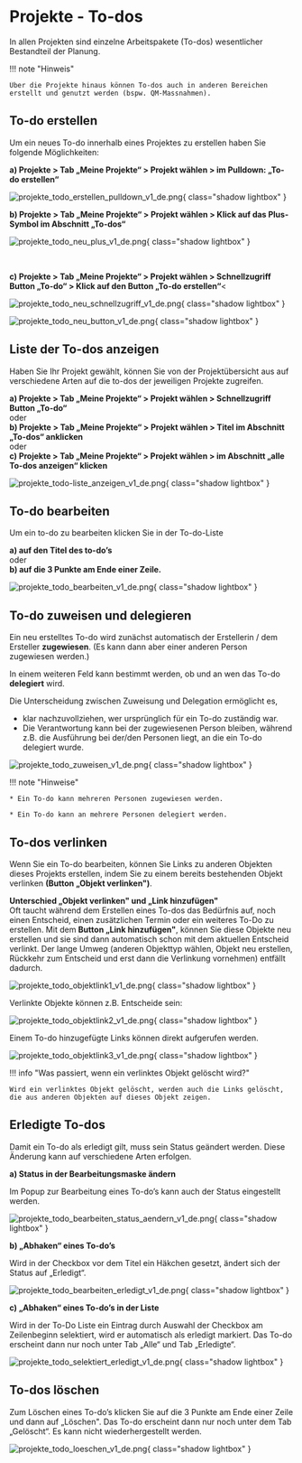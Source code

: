 # Projekte - To-dos

In allen Projekten sind einzelne Arbeitspakete (To-dos) wesentlicher Bestandteil der Planung.

!!! note "Hinweis"

    Über die Projekte hinaus können To-dos auch in anderen Bereichen erstellt und genutzt werden (bspw. QM-Massnahmen).

## To-do erstellen

Um ein neues To-do innerhalb eines Projektes zu erstellen haben Sie folgende Möglichkeiten:

**a) Projekte > Tab „Meine Projekte“ > Projekt wählen > im Pulldown: „To-do erstellen“**

![projekte_todo_erstellen_pulldown_v1_de.png](assets/projekte_todo_erstellen_pulldown_v1_de.png){ class="shadow lightbox" }

**b) Projekte > Tab „Meine Projekte“ > Projekt wählen > Klick auf das Plus-Symbol im Abschnitt „To-dos“**

![projekte_todo_neu_plus_v1_de.png](assets/projekte_todo_neu_plus_v1_de.png){ class="shadow lightbox" }

<br>

**c) Projekte > Tab „Meine Projekte“ > Projekt wählen > Schnellzugriff Button „To-do“ > Klick auf den Button „To-do erstellen“**<

![projekte_todo_neu_schnellzugriff_v1_de.png](assets/projekte_todo_neu_schnellzugriff_v1_de.png){ class="shadow lightbox" }

![projekte_todo_neu_button_v1_de.png](assets/projekte_todo_neu_button_v1_de.png){ class="shadow lightbox" }

## Liste der To-dos anzeigen

Haben Sie Ihr Projekt gewählt, können Sie von der Projektübersicht aus auf verschiedene Arten auf die to-dos der jeweiligen Projekte zugreifen.

**a) Projekte > Tab „Meine Projekte“ > Projekt wählen > Schnellzugriff Button „To-do“**<br>
oder<br>
**b) Projekte > Tab „Meine Projekte“ > Projekt wählen > Titel im Abschnitt „To-dos“ anklicken**<br>
oder<br>
**c) Projekte > Tab „Meine Projekte“ > Projekt wählen > im Abschnitt „alle To-dos anzeigen“ klicken**

![projekte_todo-liste_anzeigen_v1_de.png](assets/projekte_todo-liste_anzeigen_v1_de.png){ class="shadow lightbox" }


## To-do bearbeiten

Um ein to-do zu bearbeiten klicken Sie in der To-do-Liste

**a) auf den Titel des to-do’s**<br>
oder<br>
**b) auf die 3 Punkte am Ende einer Zeile.**

![projekte_todo_bearbeiten_v1_de.png](assets/projekte_todo_bearbeiten_v1_de.png){ class="shadow lightbox" }


## To-do zuweisen und delegieren

Ein neu erstelltes To-do wird zunächst automatisch der Erstellerin / dem Ersteller **zugewiesen**. (Es kann dann aber einer anderen Person zugewiesen werden.)

In einem weiteren Feld kann bestimmt werden, ob und an wen das To-do **delegiert** wird.

Die Unterscheidung zwischen Zuweisung und Delegation ermöglicht es,<br>
- klar nachzuvollziehen, wer ursprünglich für ein To-do zuständig war.<br>
- Die Verantwortung kann bei der zugewiesenen Person bleiben, während z.B. die Ausführung bei der/den Personen liegt, an die ein To-do delegiert wurde.


![projekte_todo_zuweisen_v1_de.png](assets/projekte_todo_zuweisen_v1_de.png){ class="shadow lightbox" }

!!! note "Hinweise"

    * Ein To-do kann mehreren Personen zugewiesen werden.

    * Ein To-do kann an mehrere Personen delegiert werden.



## To-dos verlinken

Wenn Sie ein To-do bearbeiten, können Sie Links zu anderen Objekten dieses Projekts erstellen, indem Sie zu einem bereits bestehenden Objekt verlinken **(Button „Objekt verlinken")**.

**Unterschied „Objekt verlinken" und „Link hinzufügen"**<br>
Oft taucht während dem Erstellen eines To-dos das Bedürfnis auf, noch einen Entscheid, einen zusätzlichen Termin oder ein weiteres To-Do zu erstellen.
Mit dem **Button „Link hinzufügen"**, können Sie diese Objekte neu erstellen und sie sind dann automatisch schon mit dem aktuellen Entscheid verlinkt. Der lange Umweg (anderen Objekttyp wählen, Objekt neu erstellen, Rückkehr zum Entscheid und erst dann die Verlinkung vornehmen) entfällt dadurch.


![projekte_todo_objektlink1_v1_de.png](assets/projekte_todo_objektlink1_v1_de.png){ class="shadow lightbox" }

Verlinkte Objekte können z.B. Entscheide sein: 

![projekte_todo_objektlink2_v1_de.png](assets/projekte_todo_objektlink2_v1_de.png){ class="shadow lightbox" }

Einem To-do hinzugefügte Links können direkt aufgerufen werden.

![projekte_todo_objektlink3_v1_de.png](assets/projekte_todo_objektlink3_v1_de.png){ class="shadow lightbox" }


!!! info "Was passiert, wenn ein verlinktes Objekt gelöscht wird?"

    Wird ein verlinktes Objekt gelöscht, werden auch die Links gelöscht, die aus anderen Objekten auf dieses Objekt zeigen.



## Erledigte To-dos

Damit ein To-do als erledigt gilt, muss sein Status geändert werden. Diese Änderung kann auf verschiedene Arten erfolgen.

**a) Status in der Bearbeitungsmaske ändern**

Im Popup zur Bearbeitung eines To-do’s kann auch der Status eingestellt werden.

![projekte_todo_bearbeiten_status_aendern_v1_de.png](assets/projekte_todo_bearbeiten_status_aendern_v1_de.png){ class="shadow lightbox" }

**b) „Abhaken“ eines To-do’s** 

Wird in der Checkbox vor dem Titel ein Häkchen gesetzt, ändert sich der Status auf „Erledigt“.

![projekte_todo_bearbeiten_erledigt_v1_de.png](assets/projekte_todo_bearbeiten_erledigt_v1_de.png){ class="shadow lightbox" }

**c) „Abhaken“ eines To-do’s in der Liste**

Wird in der To-Do Liste ein Eintrag durch Auswahl der Checkbox am Zeilenbeginn selektiert, wird er automatisch als erledigt markiert.
Das To-do erscheint dann nur noch unter Tab „Alle“ und Tab „Erledigte“.

![projekte_todo_selektiert_erledigt_v1_de.png](assets/projekte_todo_selektiert_erledigt_v1_de.png){ class="shadow lightbox" }

## To-dos löschen

Zum Löschen eines To-do’s klicken Sie auf die 3 Punkte am Ende einer Zeile und dann auf „Löschen". Das To-do erscheint dann nur noch unter dem Tab „Gelöscht“. Es kann nicht wiederhergestellt werden.

![projekte_todo_loeschen_v1_de.png](assets/projekte_todo_loeschen_v1_de.png){ class="shadow lightbox" }
